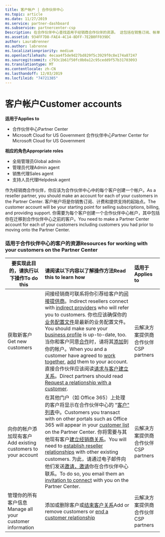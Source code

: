 ```yaml
---
title: 客户帐户 | 合作伙伴中心
ms.topic: article
ms.date: 11/27/2019
ms.service: partner-dashboard
ms.subservice: partnercenter-csp
Description: 在合作伙伴中心查找适用于经销商合作伙伴的资源。 这包括在销售订阅、帐单或产品/服务支持之前需要创建客户帐户。
ms.assetid: 934FF7D8-FAE4-4C14-8DFF-7E2B0FF039DC
author: LauraBrenner
ms.author: labrenne
ms.localizationpriority: medium
ms.openlocfilehash: 4ecaa4f5de9d27bd829f5c3929f0c8e174a87247
ms.sourcegitcommit: c793c1b61f50fc0b0a12c95cedd9f57b31703093
ms.translationtype: MT
ms.contentlocale: zh-CN
ms.lasthandoff: 12/03/2019
ms.locfileid: "74721385"
---
```

# <a name="customer-accounts"></a><span data-ttu-id="fe0de-104">客户帐户</span><span class="sxs-lookup"><span data-stu-id="fe0de-104">Customer accounts</span></span>

<span data-ttu-id="fe0de-105">**适用于**</span><span class="sxs-lookup"><span data-stu-id="fe0de-105">**Applies to**</span></span>

-  <span data-ttu-id="fe0de-106">合作伙伴中心</span><span class="sxs-lookup"><span data-stu-id="fe0de-106">Partner Center</span></span>
-  <span data-ttu-id="fe0de-107">Microsoft Cloud for US Government 合作伙伴中心</span><span class="sxs-lookup"><span data-stu-id="fe0de-107">Partner Center for Microsoft Cloud for US Government</span></span>

<span data-ttu-id="fe0de-108">**相应的角色**</span><span class="sxs-lookup"><span data-stu-id="fe0de-108">**Appropriate roles**</span></span>

- <span data-ttu-id="fe0de-109">全局管理员</span><span class="sxs-lookup"><span data-stu-id="fe0de-109">Global admin</span></span>
- <span data-ttu-id="fe0de-110">管理员代理</span><span class="sxs-lookup"><span data-stu-id="fe0de-110">Admin agent</span></span>
- <span data-ttu-id="fe0de-111">销售代理</span><span class="sxs-lookup"><span data-stu-id="fe0de-111">Sales agent</span></span>
- <span data-ttu-id="fe0de-112">支持人员代理</span><span class="sxs-lookup"><span data-stu-id="fe0de-112">Helpdesk agent</span></span>

<span data-ttu-id="fe0de-113">作为经销商合作伙伴，你应该为合作伙伴中心中的每个客户创建一个帐户。</span><span class="sxs-lookup"><span data-stu-id="fe0de-113">As a reseller partner, you should make an account for each of your customers in the Partner Center.</span></span> <span data-ttu-id="fe0de-114">客户帐户将是你销售订阅、计费和提供支持的起始点。</span><span class="sxs-lookup"><span data-stu-id="fe0de-114">The customer account will be your starting point for selling subscriptions, billing, and providing support.</span></span> <span data-ttu-id="fe0de-115">你需要为每个客户创建一个合作伙伴中心帐户，其中包括你在迁移到合作伙伴中心之前的客户。</span><span class="sxs-lookup"><span data-stu-id="fe0de-115">You need to make a Partner Center account for each of your customers including customers you had prior to moving onto the Partner Center.</span></span>

### <a name="resources-for-working-with-your-customers-on-the-partner-center"></a><span data-ttu-id="fe0de-116">适用于合作伙伴中心的客户的资源</span><span class="sxs-lookup"><span data-stu-id="fe0de-116">Resources for working with your customers on the Partner Center</span></span>

|<span data-ttu-id="fe0de-117">**要实现此目的，请执行以下操作**</span><span class="sxs-lookup"><span data-stu-id="fe0de-117">**To do this**</span></span>   |<span data-ttu-id="fe0de-118">**请阅读以下内容以了解操作方法**</span><span class="sxs-lookup"><span data-stu-id="fe0de-118">**Read this to learn how**</span></span>   |<span data-ttu-id="fe0de-119">**适用于**</span><span class="sxs-lookup"><span data-stu-id="fe0de-119">**Applies to**</span></span>|
|-----------------|:----------------------------|:--------------|
|<span data-ttu-id="fe0de-120">获取新客户</span><span class="sxs-lookup"><span data-stu-id="fe0de-120">Get new customers</span></span>|<span data-ttu-id="fe0de-121">间接经销商可联系将你引荐给客户的[间接提供商](indirect-reseller-tasks-in-partner-center.md)。</span><span class="sxs-lookup"><span data-stu-id="fe0de-121">Indirect resellers connect with [indirect providers](indirect-reseller-tasks-in-partner-center.md) who will refer you to customers.</span></span> <span data-ttu-id="fe0de-122">你也应该确保你的[业务配置文件](create-a-marketing-profile.md)是最新的业务配置文件。</span><span class="sxs-lookup"><span data-stu-id="fe0de-122">You should make sure your [business profile](create-a-marketing-profile.md) is up-to-date, too.</span></span> <span data-ttu-id="fe0de-123">当你和客户同意[合作](responding-to-referrals.md)时，请将其[添加](add-a-new-customer.md)到你的帐户。</span><span class="sxs-lookup"><span data-stu-id="fe0de-123">When you and a customer have agreed to [work together](responding-to-referrals.md), [add](add-a-new-customer.md) them to your account.</span></span> <span data-ttu-id="fe0de-124">直接合作伙伴应该阅读[请求与客户建立关系](request-a-relationship-with-a-customer.md)。</span><span class="sxs-lookup"><span data-stu-id="fe0de-124">Direct partners should read [ Request a relationship with a customer](request-a-relationship-with-a-customer.md).</span></span>|<span data-ttu-id="fe0de-125">云解决方案提供商合作伙伴</span><span class="sxs-lookup"><span data-stu-id="fe0de-125">CSP partners</span></span>|
|<span data-ttu-id="fe0de-126">向你的帐户添加现有客户</span><span class="sxs-lookup"><span data-stu-id="fe0de-126">Add existing customers to your account</span></span>   | <span data-ttu-id="fe0de-127">在其他门户（如 Office 365）上处理的客户将显示在合作伙伴中心的 "[客户" 列表](see-your-customer-list.md)中。</span><span class="sxs-lookup"><span data-stu-id="fe0de-127">Customers you transact with on other portals such as Office 365 will appear in your [customer list](see-your-customer-list.md) on the Partner Center.</span></span> <span data-ttu-id="fe0de-128">你将需要与其他现有客户[建立经销商关系](indirect-reseller-tasks-in-partner-center.md)。</span><span class="sxs-lookup"><span data-stu-id="fe0de-128">You will need to [establish reseller relationships](indirect-reseller-tasks-in-partner-center.md) with other existing customers.</span></span> <span data-ttu-id="fe0de-129">为此，请通过电子邮件向他们发送[邀请，邀请](responding-to-referrals.md)你在合作伙伴中心联系。</span><span class="sxs-lookup"><span data-stu-id="fe0de-129">To do so, you email them an [invitation to connect](responding-to-referrals.md) with you on the Partner Center.</span></span>   | <span data-ttu-id="fe0de-130">云解决方案提供商合作伙伴</span><span class="sxs-lookup"><span data-stu-id="fe0de-130">CSP partners</span></span>   |
|<span data-ttu-id="fe0de-131">管理你的所有客户信息</span><span class="sxs-lookup"><span data-stu-id="fe0de-131">Manage all your customer information</span></span>   | <span data-ttu-id="fe0de-132">添加或删除客户或[结束客户关系](remove-a-relationship.md)</span><span class="sxs-lookup"><span data-stu-id="fe0de-132">Add or remove customers or [end a customer relationship](remove-a-relationship.md)</span></span>|   <span data-ttu-id="fe0de-133">云解决方案提供商合作伙伴</span><span class="sxs-lookup"><span data-stu-id="fe0de-133">CSP partners</span></span> |
